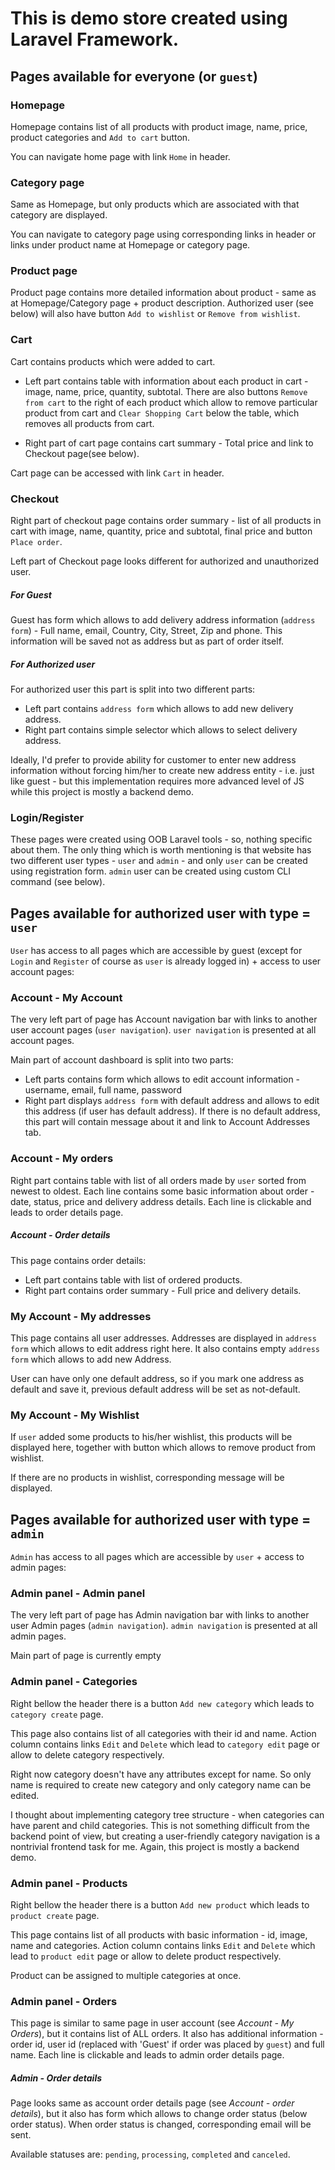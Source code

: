 # This is demo store created using Laravel Framework.

## Pages available for everyone (or `guest`)

### Homepage
Homepage contains list of all products with product image, name, price, product categories and `Add to cart` button.

You can navigate home page with link `Home` in header.

### Category page

Same as Homepage, but only products which are associated with that category are displayed.

You can navigate to category page using corresponding links in header or links under product name at 
Homepage or category page.

### Product page

Product page contains more detailed information about product - same as at Homepage/Category page +
product description. Authorized user (see below) will also have button `Add to wishlist` or `Remove from wishlist`.

### Cart

Cart contains products which were added to cart.

 - Left part contains table with information about each product in cart - image, name, price, quantity, subtotal. 
There are also buttons `Remove from cart` to the right of each product which allow to remove particular product 
from cart and `Clear Shopping Cart` below the table, which removes all products from cart. 

 - Right part of cart page contains cart summary - Total price and link to Checkout page(see below).

Cart page can be accessed with link `Cart` in header.

### Checkout

Right part of checkout page contains order summary - list of all products in cart with image,
name, quantity, price and subtotal, final price and button `Place order`.

Left part of Checkout page looks different for authorized and unauthorized user. 

##### For Guest

Guest has form which allows to add delivery address information (`address form`) - Full name, email, Country, City, Street, Zip and phone. 
This information will be saved not as address but as part of order itself.

##### For Authorized user

For authorized user this part is split into two different parts: 
 - Left part contains `address form` which allows to add new delivery address.
 - Right part contains simple selector which allows to select delivery address.

Ideally, I'd prefer to provide ability for customer to enter new address information without forcing 
him/her to create new address entity - i.e. just like guest - but this implementation requires more advanced 
level of JS while this project is mostly a backend demo.

### Login/Register

These pages were created using OOB Laravel tools - so, nothing specific about them. The
only thing which is worth mentioning is that website has two different user types - `user` and `admin` - and
only `user` can be created using registration form. `admin` user can be created using custom CLI command (see below).

## Pages available for authorized user with type = `user`

`User` has access to all pages which are accessible by guest (except for `Login` and `Register` of course as `user` 
is already logged in) + access to user account pages:

### Account - My Account

The very left part of page has Account navigation bar with links to another user account pages (`user navigation`). 
`user navigation` is presented at all account pages.

Main part of account dashboard is split into two parts:
- Left parts contains form which allows to edit account information - username, email,
full name, password
- Right part displays `address form` with default address and allows to edit this address (if user has default address).
If there is no default address, this part will contain message about it and link to Account Addresses tab.

### Account - My orders
Right part contains table with list of all orders made by `user` sorted from newest to oldest. Each line contains some
basic information about order - date, status, price and delivery address details. Each line is clickable and leads to
order details page.

##### Account - Order details

This page contains order details:
 - Left part contains table with list of ordered products.
 - Right part contains order summary - Full price and delivery details.

### My Account - My addresses
This page contains all user addresses. Addresses are displayed in `address form` which allows to edit address right
here. It also contains empty `address form` which allows to add new Address. 

User can have only one default address, so if you mark one address as default and save it, previous default address will
be set as not-default.

### My Account - My Wishlist
If `user` added some products to his/her wishlist, this products will be displayed here, together with button which 
allows to remove product from wishlist.

If there are no products in wishlist, corresponding message will be displayed.

##  Pages available for authorized user with type = `admin`
`Admin` has access to all pages which are accessible by `user` + access to admin pages:

### Admin panel - Admin panel
The very left part of page has Admin navigation bar with links to another user Admin pages (`admin navigation`).
`admin navigation` is presented at all admin pages.

Main part of page is currently empty

### Admin panel - Categories

Right bellow the header there is a button `Add new category` which leads to `category create` page.

This page also contains list of all categories with their id and name. Action column contains links `Edit` and `Delete`
which lead to `category edit` page or allow to delete category respectively.

Right now category doesn't have any attributes except for name. So only name is required to create new category and
only category name can be edited.

I thought about implementing category tree structure - when categories can have parent and child categories.
This is not something difficult from the backend point of view, but creating a user-friendly category navigation
is a nontrivial frontend task for me. Again, this project is mostly a backend demo.

### Admin panel - Products

Right bellow the header there is a button `Add new product` which leads to `product create` page.

This page contains list of all products with basic information  - id, image, name and categories. Action column contains
links `Edit` and `Delete` which lead to `product edit` page or allow to delete product respectively.

Product can be assigned to multiple categories at once.

### Admin panel - Orders

This page is similar to same page in user account (see *Account - My Orders*), but it contains list of ALL orders.
It also has additional information - order id, user id (replaced with 'Guest' if order was placed by `guest`) and
full name. Each line is clickable and leads to admin order details page.

##### Admin - Order details

Page looks same as account order details page (see *Account - order details*), but it also has form which allows to 
change order status (below order status). When order status is changed, corresponding email will be sent. 

Available statuses are: `pending`, `processing`, `completed` and `canceled`.